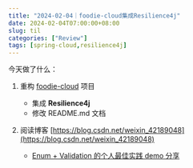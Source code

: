 ```yaml
---
title: "2024-02-04｜foodie-cloud集成Resilience4j"
date: 2024-02-04T07:00:00+08:00
slug: til
categories: ["Review"]
tags: [spring-cloud,resilience4j]
---
```




今天做了什么：

1. 重构 [foodie-cloud](https://github.com/chensoul/foodie-cloud) 项目
   - 集成 **Resilience4j**
   - 修改 README.md 文档

2. 阅读博客 [https://blog.csdn.net/weixin_42189048](https://blog.csdn.net/weixin_42189048)
   - [Enum + Validation 的个人最佳实践 demo 分享](https://blog.csdn.net/weixin_42189048/article/details/125276495?spm=1001.2014.3001.5501)




